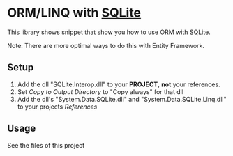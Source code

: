 # ORM/LINQ with [SQLite](https://sqlite.org/index.html)

This library shows snippet that show you how to use ORM with SQLite.

Note: There are more optimal ways to do this with Entity Framework.

## Setup

1. Add the dll "SQLite.Interop.dll" to your **PROJECT**, **not** your references.
2. Set *Copy to Output Directory* to "Copy always" for that dll
3. Add the dll's "System.Data.SQLite.dll" and "System.Data.SQLite.Linq.dll" to your projects *References*

## Usage
See the files of this project
